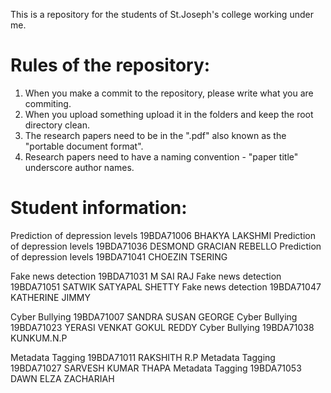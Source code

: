 This is a repository for the students of St.Joseph's college working under me.

# Rules of the repository:
1. When you make a commit to the repository, please write what you are commiting.
2. When you upload something upload it in the folders and keep the root directory clean.
3. The research papers need to be in the ".pdf" also known as the "portable document format".
4. Research papers need to have a naming convention - "paper title" underscore author names.

# Student information:

Prediction of depression levels	19BDA71006	BHAKYA LAKSHMI
Prediction of depression levels	19BDA71036	DESMOND GRACIAN REBELLO
Prediction of depression levels	19BDA71041	CHOEZIN TSERING

Fake news detection	19BDA71031	M SAI RAJ
Fake news detection	19BDA71051	SATWIK SATYAPAL SHETTY
Fake news detection 	19BDA71047	KATHERINE JIMMY

Cyber Bullying	19BDA71007	SANDRA SUSAN GEORGE
Cyber Bullying	19BDA71023	YERASI VENKAT GOKUL REDDY
Cyber Bullying	19BDA71038	KUNKUM.N.P

Metadata Tagging	19BDA71011	RAKSHITH R.P
Metadata Tagging	19BDA71027	SARVESH KUMAR THAPA
Metadata Tagging	19BDA71053	DAWN ELZA ZACHARIAH

